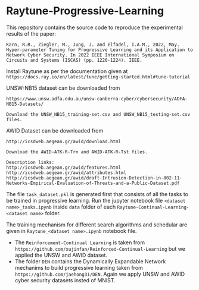# Raytune-Progressive-Learning

This repository contains the source code to reproduce the experimental results of the paper:

`Karn, R.R., Ziegler, M., Jung, J. and Elfadel, I.A.M., 2022, May. Hyper-parameter Tuning for Progressive Learning and its Application to Network Cyber Security. In 2022 IEEE International Symposium on Circuits and Systems (ISCAS) (pp. 1220-1224). IEEE.`

Install Raytune as per the documentation given at `https://docs.ray.io/en/latest/tune/getting-started.html#tune-tutorial`

UNSW-NB15 dataset can be downloaded from

    https://www.unsw.adfa.edu.au/unsw-canberra-cyber/cybersecurity/ADFA-NB15-Datasets/

    Download the UNSW_NB15_training-set.csv and UNSW_NB15_testing-set.csv files.
    
AWID Dataset can be downloaded from 

    http://icsdweb.aegean.gr/awid/download.html 
    
    Download the AWID-ATK-R-Trn and AWID-ATK-R-Tst files. 
    
    Description links:     
    http://icsdweb.aegean.gr/awid/features.html 
    http://icsdweb.aegean.gr/awid/attributes.html
    http://icsdweb.aegean.gr/awid/draft-Intrusion-Detection-in-802-11-Networks-Empirical-Evaluation-of-Threats-and-a-Public-Dataset.pdf

The file `task_dataset.pkl` is generated first that consists of all the tasks to be trained in progressive learning. Run the jupyter notebook file `<dataset name>_tasks.ipynb` inside `data` folder of each `Raytune-Continual-Learning-<dataset name>` folder. 

The training mechanism for different search algorithms and schedular are given in `Raytune_<dataset name>.ipynb` notebook file.
- The `Reinforcement-Continual Learning` is taken from `https://github.com/xujinfan/Reinforced-Continual-Learning` but we applied the UNSW and AWID dataset.
- The folder `DEN` contains the Dynamically Expandable Network mechanims to build progressive learning taken from `https://github.com/jaehong31/DEN`. Again we apply UNSW and AWID cyber security datasets insted of MNIST. 


